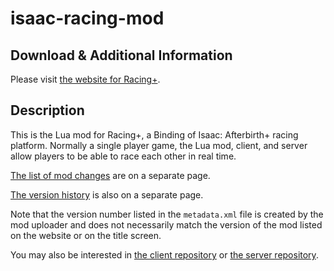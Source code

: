 isaac-racing-mod
================

Download & Additional Information
---------------------------------

Please visit [the website for Racing+](https://isaacracing.net/).



Description
-----------

This is the Lua mod for Racing+, a Binding of Isaac: Afterbirth+ racing platform. Normally a single player game, the Lua mod, client, and server allow players to be able to race each other in real time.

[The list of mod changes](https://github.com/Zamiell/isaac-racing-mod/blob/master/CHANGES.md) are on a separate page.

[The version history](https://github.com/Zamiell/isaac-racing-mod/blob/master/HISTORY.md) is also on a separate page.

Note that the version number listed in the `metadata.xml` file is created by the mod uploader and does not necessarily match the version of the mod listed on the website or on the title screen.

You may also be interested in [the client repository](https://github.com/Zamiell/isaac-racing-client) or [the server repository](https://github.com/Zamiell/isaac-racing-server).
